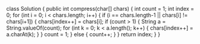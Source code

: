 class Solution {
    public int compress(char[] chars) {
        int count = 1;
        int index = 0;
        for (int i = 0; i < chars.length; i++) {
            if (i == chars.length-1 || chars[i] != chars[i+1]) {
                chars[index++] = chars[i];
                if (count > 1) {
                    String a = String.valueOf(count);
                    for (int k = 0; k < a.length(); k++) {
                        chars[index++] = a.charAt(k);
                    }
                }
                count = 1;
            } else {
                    count++;
            }
        }
        return index;
    }
}
